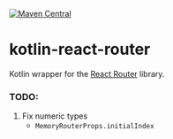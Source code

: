 [![Maven Central](https://img.shields.io/maven-central/v/org.jetbrains.kotlin-wrappers/kotlin-react-router)](https://mvnrepository.com/artifact/org.jetbrains.kotlin-wrappers/kotlin-react-router)

# kotlin-react-router

Kotlin wrapper for the [React Router](https://reactrouter.com/en/main) library.

### TODO:

1) Fix numeric types
   * `MemoryRouterProps.initialIndex`
